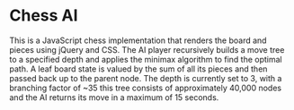 # Chess AI
This is a JavaScript chess implementation that renders the board and pieces using jQuery and CSS.
The AI player recursively builds a move tree to a specified depth and applies the minimax algorithm
to find the optimal path. A leaf board state is valued by the sum of all its pieces and then passed back
up to the parent node.  The depth is currently set to 3, with a branching factor of ~35 this tree consists
of approximately 40,000 nodes and the AI returns its move in a maximum of 15 seconds.

